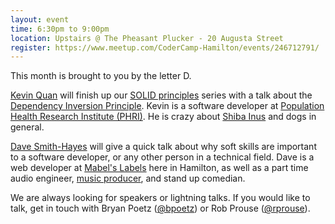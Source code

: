 ```yaml
---
layout: event
time: 6:30pm to 9:00pm
location: Upstairs @ The Pheasant Plucker - 20 Augusta Street
register: https://www.meetup.com/CoderCamp-Hamilton/events/246712791/
---
```


This month is brought to you by the letter D.

[Kevin Quan](https://www.instagram.com/kquan21/) will finish up our [SOLID principles](https://en.wikipedia.org/wiki/SOLID_(object-oriented_design)) series with a talk about the [Dependency Inversion Principle](https://en.wikipedia.org/wiki/Dependency_inversion_principle). Kevin is a software developer at [Population Health Research Institute (PHRI)](http://www.phri.ca/).
He is crazy about [Shiba Inus](https://en.wikipedia.org/wiki/Shiba_Inu) and dogs in general.

[Dave Smith-Hayes](https://davesmithhayes.com/) will give a quick talk about why soft skills are important to a software developer, or any other person in a technical field. Dave is a web developer at [Mabel's Labels](https://mabelslabels.com/) here in Hamilton, as well as a part time audio engineer, [music producer](https://soundcloud.com/dvorak), and stand up comedian.

We are always looking for speakers or lightning talks. If you would like to talk, get in touch with Bryan Poetz ([@bpoetz](https://twitter.com/bpoetz)) or Rob Prouse ([@rprouse](https://twitter.com/rprouse)).
